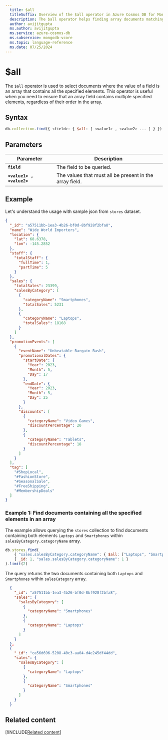 ```yaml
---
  title: $all
  titleSuffix: Overview of the $all operator in Azure Cosmos DB for MongoDB (vCore)
  description: The $all operator helps finding array documents matching all the elements.
  author: avijitgupta
  ms.author: avijitgupta
  ms.service: azure-cosmos-db
  ms.subservice: mongodb-vcore
  ms.topic: language-reference
  ms.date: 07/25/2024
---
```


# $all

The `$all` operator is used to select documents where the value of a field is an array that contains all the specified elements. This operator is useful when you need to ensure that an array field contains multiple specified elements, regardless of their order in the array.

## Syntax

```javascript
db.collection.find({ <field>: { $all: [ <value1> , <value2> ... ] } })
```

## Parameters

| Parameter | Description |
| --- | --- |
| **`field`** | The field to be queried. |
| **`<value1> , <value2>`** | The values that must all be present in the array field. |

## Example

Let's understand the usage with sample json from `stores` dataset.

```json
{
  "_id": "a57511bb-1ea3-4b26-bf0d-8bf928f2bfa8",
  "name": "Wide World Importers",
  "location": {
    "lat": 68.6378,
    "lon": -145.2852
  },
  "staff": {
    "totalStaff": {
      "fullTime": 1,
      "partTime": 5
    }
  },
  "sales": {
    "totalSales": 23399,
    "salesByCategory": [
      {
        "categoryName": "Smartphones",
        "totalSales": 5231
      },
      {
        "categoryName": "Laptops",
        "totalSales": 18168
      }
    ]
  },
  "promotionEvents": [
    {
      "eventName": "Unbeatable Bargain Bash",
      "promotionalDates": {
        "startDate": {
          "Year": 2023,
          "Month": 5,
          "Day": 17
        },
        "endDate": {
          "Year": 2023,
          "Month": 5,
          "Day": 25
        }
      },
      "discounts": [
        {
          "categoryName": "Video Games",
          "discountPercentage": 20
        },
        {
          "categoryName": "Tablets",
          "discountPercentage": 18
        }
      ]
    }
  ],
  "tag": [
    "#ShopLocal",
    "#FashionStore",
    "#SeasonalSale",
    "#FreeShipping",
    "#MembershipDeals"
  ]
}
```

### Example 1: Find documents containing all the specified elements in an array

The example allows querying the `stores` collection to find documents containing both elements `Laptops` and `Smartphones` within `salesByCategory.categoryName` array.

```javascript
db.stores.find(
    { "sales.salesByCategory.categoryName": { $all: ["Laptops", "Smartphones"]} },
    { _id: 1, "sales.salesByCategory.categoryName": 1 }
).limit(2)
```

The query returns the two documents containing both `Laptops` and `Smartphones` within `salesCategory` array.

```json
  {
    "_id": "a57511bb-1ea3-4b26-bf0d-8bf928f2bfa8",
    "sales": {
      "salesByCategory": [
        {
          "categoryName": "Smartphones"
        },
        {
          "categoryName": "Laptops"
        }
      ]
    }
  },
  {
    "_id": "ca56d696-5208-40c3-aa04-d4e245df44dd",
    "sales": {
      "salesByCategory": [
        {
          "categoryName": "Laptops"
        },
        {
          "categoryName": "Smartphones"
        }
      ]
    }
  }
```

## Related content

[!INCLUDE[Related content](../includes/related-content.md)]

